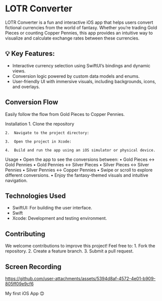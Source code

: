 # LOTR Converter

LOTR Converter is a fun and interactive iOS app that helps users convert fictional currencies from the world of fantasy. Whether you’re trading Gold Pieces or counting Copper Pennies, this app provides an intuitive way to visualize and calculate exchange rates between these currencies.

## 💡 Key Features:
- Interactive currency selection using SwiftUI’s bindings and dynamic views.
- Conversion logic powered by custom data models and enums.
- User-friendly UI with immersive visuals, including backgrounds, icons, and overlays.


## Conversion Flow

Easily follow the flow from Gold Pieces to Copper Pennies.

Installation
	1.	Clone the repository

	2.	Navigate to the project directory:

	3.	Open the project in Xcode:

	4.	Build and run the app using an iOS simulator or physical device.

Usage
	•	Open the app to see the conversions between:
	•	Gold Pieces ↔ Gold Pennies
	•	Gold Pennies ↔ Silver Pieces
	•	Silver Pieces ↔ Silver Pennies
	•	Silver Pennies ↔ Copper Pennies
	•	Swipe or scroll to explore different conversions.
	•	Enjoy the fantasy-themed visuals and intuitive navigation.

## Technologies Used
- SwiftUI: For building the user interface.
- Swift 
- Xcode: Development and testing environment.

## Contributing

We welcome contributions to improve this project! Feel free to:
	1.	Fork the repository.
	2.	Create a feature branch.
	3.	Submit a pull request.

## Screen Recording

https://github.com/user-attachments/assets/5394d8af-4572-4e01-b909-805ff09e9cf6




My first iOS App 😊
